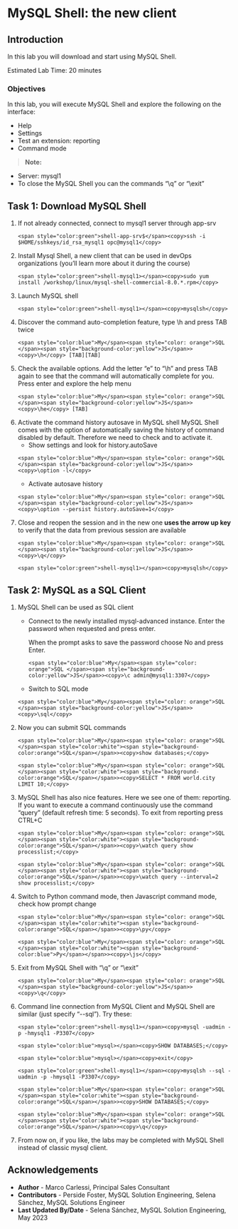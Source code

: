 # MySQL Shell: the new client

## Introduction
In this lab you will download and start using MySQL Shell.

Estimated Lab Time: 20 minutes

### Objectives
In this lab, you will execute MySQL Shell and explore the following on the interface:
* Help
* Settings
* Test an extension: reporting
* Command mode

> **Note:** 
  * Server: mysql1
  * To close the MySQL Shell you can the commands “\q” or “\exit”

## Task 1: Download MySQL Shell

1. If not already connected, connect to mysql1 server through app-srv
    ```
    <span style="color:green">shell-app-srv$</span><copy>ssh -i $HOME/sshkeys/id_rsa_mysql1 opc@mysql1</copy>
    ```
2. Install Mysql Shell, a new client that can be used in devOps organizations (you’ll learn more about it during the course) 
    ```
    <span style="color:green">shell-mysql1></span><copy>sudo yum install /workshop/linux/mysql-shell-commercial-8.0.*.rpm</copy>
    ```
3. Launch MySQL shell
    ```
    <span style="color:green">shell-mysql1></span><copy>mysqlsh</copy>
    ```
4. Discover the command auto-completion feature, type \h and press TAB twice
    ```
    <span style="color:blue">My</span><span style="color: orange">SQL </span><span style="background-color:yellow">JS</span>><copy>\h</copy> [TAB][TAB]
    ```
5. Check the available options. Add the letter “e” to “\h” and press TAB again to see that the command will automatically complete for you. Press enter and explore the help menu
    ```
    <span style="color:blue">My</span><span style="color: orange">SQL </span><span style="background-color:yellow">JS</span>><copy>\he</copy> [TAB]
    ```
6. Activate the command history autosave in MySQL shell
    MySQL Shell comes with the option of automatically saving the history of command disabled by default. Therefore we need to check and to activate it.
    * Show settings and look for history.autoSave
    ```
    <span style="color:blue">My</span><span style="color: orange">SQL </span><span style="background-color:yellow">JS</span>><copy>\option -l</copy>
    ```
    * Activate autosave history
    ```
    <span style="color:blue">My</span><span style="color: orange">SQL </span><span style="background-color:yellow">JS</span>><copy>\option --persist history.autoSave=1</copy>
    ```
7. Close and reopen the session and in the new one **uses the arrow up key** to verify that the data from previous session are available
    ```
    <span style="color:blue">My</span><span style="color: orange">SQL </span><span style="background-color:yellow">JS</span>><copy>\q</copy>
    ```
    ```
    <span style="color:green">shell-mysql1></span><copy>mysqlsh</copy>
    ```

## Task 2: MySQL as a SQL Client

1. MySQL Shell can be used as SQL client
    * Connect to the newly installed mysql-advanced instance. Enter the password when requested and press enter. 
    
        When the prompt asks to save the password choose No and press Enter.
        ```
        <span style="color:blue">My</span><span style="color: orange">SQL </span><span style="background-color:yellow">JS</span>><copy>\c admin@mysql1:3307</copy>
        ```
    * Switch to SQL mode
    ```
    <span style="color:blue">My</span><span style="color: orange">SQL </span><span style="background-color:yellow">JS</span>><copy>\sql</copy>
    ```
2. Now you can submit SQL commands
    ```
    <span style="color:blue">My</span><span style="color: orange">SQL </span><span style="color:white"><span style="background-color:orange">SQL</span></span>><copy>show databases;</copy>
    ```
    ```
    <span style="color:blue">My</span><span style="color: orange">SQL </span><span style="color:white"><span style="background-color:orange">SQL</span></span>><copy>SELECT * FROM world.city LIMIT 10;</copy>
    ```
3. MySQL Shell has also nice features. Here we see one of them: reporting.
    If you want to execute a command continuously use the command “query” (default refresh time: 5 seconds).
    To exit from reporting press CTRL+C
    ```
    <span style="color:blue">My</span><span style="color: orange">SQL </span><span style="color:white"><span style="background-color:orange">SQL</span></span>><copy>\watch query show processlist;</copy>
    ```
    ```
    <span style="color:blue">My</span><span style="color: orange">SQL </span><span style="color:white"><span style="background-color:orange">SQL</span></span>><copy>\watch query --interval=2 show processlist;</copy>
    ```
4. Switch to Python command mode, then Javascript command mode, check how prompt change
    ```
    <span style="color:blue">My</span><span style="color: orange">SQL </span><span style="color:white"><span style="background-color:orange">SQL</span></span>><copy>\py</copy>
    ```
    ```
    <span style="color:blue">My</span><span style="color: orange">SQL </span><span style="color:white"><span style="background-color:blue">Py</span></span>><copy>\js</copy>
    ```
5. Exit from MySQL Shell with “\q” or “\exit”
    ```
    <span style="color:blue">My</span><span style="color: orange">SQL </span><span style="background-color:yellow">JS</span>><copy>\q</copy>
    ```
6. Command line connection from MySQL Client and MySQL Shell are similar (just specify “--sql”). Try these:
    ```
    <span style="color:green">shell-mysql1></span><copy>mysql -uadmin -p -hmysql1 -P3307</copy>
    ```
    ```
    <span style="color:blue">mysql></span><copy>SHOW DATABASES;</copy>
    ```
    ```
    <span style="color:blue">mysql></span><copy>exit</copy>
    ```
    ```
    <span style="color:green">shell-mysql1></span><copy>mysqlsh --sql -uadmin -p -hmysql1 -P3307</copy>
    ```
    ```
    <span style="color:blue">My</span><span style="color: orange">SQL </span><span style="color:white"><span style="background-color:orange">SQL</span></span>><copy>SHOW DATABASES;</copy>
    ```
    ```
    <span style="color:blue">My</span><span style="color: orange">SQL </span><span style="color:white"><span style="background-color:orange">SQL</span></span>><copy>\q</copy>
    ```
7. From now on, if you like, the labs may be completed with MySQL Shell instead of classic mysql client.


## Acknowledgements
* **Author** - Marco Carlessi, Principal Sales Consultant
* **Contributors** -  Perside Foster, MySQL Solution Engineering, Selena Sánchez, MySQL Solutions Engineer
* **Last Updated By/Date** - Selena Sánchez, MySQL Solution Engineering, May 2023
